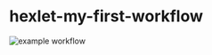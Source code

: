# hexlet-my-first-workflow
![example workflow](https://github.com/StrangerAlien/hexlet-my-first-workflow/actions/workflows/main.yml/badge.svg?event=push)

